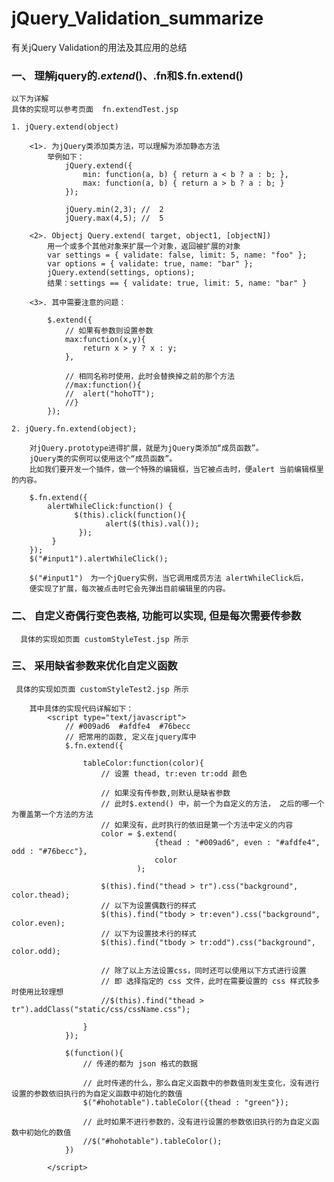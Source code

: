 # jQuery_Validation_summarize


有关jQuery Validation的用法及其应用的总结


### 一、 理解jquery的$.extend()、$.fn和$.fn.extend()
  	以下为详解
  	具体的实现可以参考页面  fn.extendTest.jsp
  	
  	1. jQuery.extend(object)
  
  		<1>. 为jQuery类添加类方法，可以理解为添加静态方法
  			举例如下：
  				jQuery.extend({
  					min: function(a, b) { return a < b ? a : b; },
  					max: function(a, b) { return a > b ? a : b; }
  				});
  				
  				jQuery.min(2,3); //  2 
  				jQuery.max(4,5); //  5
  		
  		<2>. Objectj Query.extend( target, object1, [objectN])
  			用一个或多个其他对象来扩展一个对象，返回被扩展的对象
  			var settings = { validate: false, limit: 5, name: "foo" }; 
  			var options = { validate: true, name: "bar" }; 
  			jQuery.extend(settings, options); 
  			结果：settings == { validate: true, limit: 5, name: "bar" }
  			
  		<3>. 其中需要注意的问题：
  		
  			$.extend({
  	    		// 如果有参数则设置参数
  	    		max:function(x,y){
  	    			return x > y ? x : y;
  	    		},
  	    		
  	    		// 相同名称时使用，此时会替换掉之前的那个方法
  	    		//max:function(){
  	    		//	alert("hohoTT");
  	    		//}
  	    	});
  	
  	2. jQuery.fn.extend(object);
  	
  		对jQuery.prototype进得扩展，就是为jQuery类添加“成员函数”。
  		jQuery类的实例可以使用这个“成员函数”。
  		比如我们要开发一个插件，做一个特殊的编辑框，当它被点击时，便alert 当前编辑框里的内容。
  		
  		$.fn.extend({          
  		    alertWhileClick:function() {            
  		          $(this).click(function(){                 
  		                 alert($(this).val());           
  		           });           
  		     }       
  		});       
  		$("#input1").alertWhileClick(); 
  		
  		$("#input1")　为一个jQuery实例，当它调用成员方法 alertWhileClick后，
  		便实现了扩展，每次被点击时它会先弹出目前编辑里的内容。
		
### 二、 自定义奇偶行变色表格, 功能可以实现, 但是每次需要传参数

	  具体的实现如页面 customStyleTest.jsp 所示
	 
### 三、 采用缺省参数来优化自定义函数

  	 具体的实现如页面 customStyleTest2.jsp 所示
  	 
  		其中具体的实现代码详解如下：
  			<script type="text/javascript">
  				// #009ad6  #afdfe4  #76becc
  				// 把常用的函数, 定义在jquery库中
  		  		$.fn.extend({
  					
  					tableColor:function(color){
  						// 设置 thead, tr:even tr:odd 颜色
  						
  						// 如果没有传参数,则默认是缺省参数
  						// 此时$.extend() 中，前一个为自定义的方法， 之后的哪一个为覆盖第一个方法的方法
  						// 如果没有，此时执行的依旧是第一个方法中定义的内容
  						color = $.extend(
  									{thead : "#009ad6", even : "#afdfe4", odd : "#76becc"}, 
  									color
  								);
  						
  						$(this).find("thead > tr").css("background", color.thead);
  						// 以下为设置偶数行的样式
  						$(this).find("tbody > tr:even").css("background", color.even);
  						// 以下为设置技术行的样式
  						$(this).find("tbody > tr:odd").css("background", color.odd);
  						
  						// 除了以上方法设置css，同时还可以使用以下方式进行设置
  						// 即 选择指定的 css 文件，此时在需要设置的 css 样式较多时使用比较理想
  						//$(this).find("thead > tr").addClass("static/css/cssName.css");
  						
  					}  		
  		  		});
  		  		
  		  		$(function(){
  		  			// 传递的都为 json 格式的数据
  		  		
  		  			// 此时传递的什么，那么自定义函数中的参数值则发生变化，没有进行设置的参数依旧执行的为自定义函数中初始化的数值
  		  			$("#hohotable").tableColor({thead : "green"});
  		  			
  		  			// 此时如果不进行参数的，没有进行设置的参数依旧执行的为自定义函数中初始化的数值
  		  			//$("#hohotable").tableColor();
  		  		})
  		  		
  		  	</script>
  		  	
  		  	
	 
	
